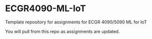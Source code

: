 # ECGR4090-ML-IoT
Template repository for assignments for ECGR 4090/5090 ML for IoT

You will pull from this repo as assignments are updated.
